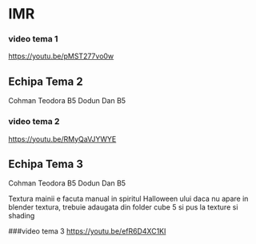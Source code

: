 # IMR

### video tema 1
https://youtu.be/pMST277vo0w

## Echipa Tema 2
Cohman Teodora B5
Dodun Dan B5

### video tema 2
https://youtu.be/RMyQaVJYWYE


## Echipa Tema 3
Cohman Teodora B5
Dodun Dan B5

Textura mainii e facuta manual in spiritul Halloween ului
daca nu apare in blender textura, trebuie adaugata din folder cube 5 si pus la texture si shading

###video tema 3
https://youtu.be/efR6D4XC1KI
